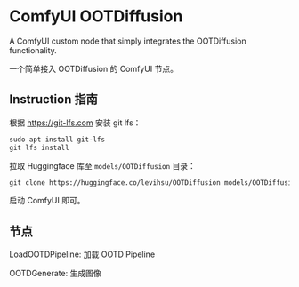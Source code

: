 # ComfyUI OOTDiffusion

A ComfyUI custom node that simply integrates the OOTDiffusion functionality.

一个简单接入 OOTDiffusion 的 ComfyUI 节点。

## Instruction 指南

根据 https://git-lfs.com 安装 git lfs：

```txt
sudo apt install git-lfs
git lfs install
```

拉取 Huggingface 库至 `models/OOTDiffusion` 目录：

```txt
git clone https://huggingface.co/levihsu/OOTDiffusion models/OOTDiffusion
```

启动 ComfyUI 即可。

## 节点

LoadOOTDPipeline: 加载 OOTD Pipeline

OOTDGenerate: 生成图像
